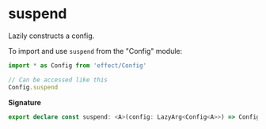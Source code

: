 # suspend

Lazily constructs a config.

To import and use `suspend` from the "Config" module:

```ts
import * as Config from 'effect/Config'

// Can be accessed like this
Config.suspend
```

**Signature**

```ts
export declare const suspend: <A>(config: LazyArg<Config<A>>) => Config<A>
```
